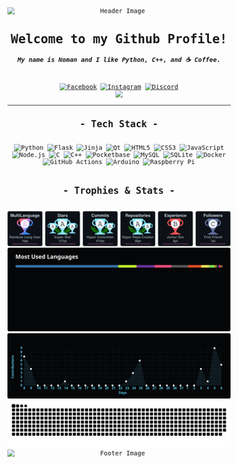 <div align="center" style="text-align: center; font-family: monospace;">
  <div>
    <img src="https://capsule-render.vercel.app/api?type=waving&color=000000,ffffff,000000&height=250&section=header" alt="Header Image" style="min-width: 100%;">
    <h1>Welcome to my Github Profile!</h1>
    <h5>My name is Noman and I like Python, C++, and ☕ Coffee.</h5>
    <br>
    <a href="https://facebook.com/user.noman"><img src="https://img.shields.io/badge/Facebook-050608.svg?logo=Facebook&logoColor=white" alt="Facebook"></a>
    <a href="https://instagram.com/namon.mess"><img src="https://img.shields.io/badge/Instagram-050608.svg?logo=Instagram&logoColor=white" alt="Instagram"></a>
    <a href="https://discord.com/users/8gudbits"><img src="https://img.shields.io/badge/Discord-050608.svg?logo=discord&logoColor=white" alt="Discord"></a>
    <br>
    <a href="https://github.com/hehuapei/visitor-badge"><img src="https://visitor-badge.laobi.icu/badge?page_id=8gudbits.8gudbits&left_color=050608&right_color=050608&left_text=Guess%20what?%20You're%20visitor%20:"></a>
  </div>
  <hr>
  <div>
    <h2>- Tech Stack -</h2>
    <br>
    <img src="https://img.shields.io/badge/python-050608?style=for-the-badge&logo=python&logoColor=white" alt="Python">
    <img src="https://img.shields.io/badge/flask-050608.svg?style=for-the-badge&logo=flask&logoColor=white" alt="Flask">
    <img src="https://img.shields.io/badge/jinja-050608.svg?style=for-the-badge&logo=jinja&logoColor=white" alt="Jinja">
    <img src="https://img.shields.io/badge/Qt-050608.svg?style=for-the-badge&logo=Qt&logoColor=white" alt="Qt">
    <img src="https://img.shields.io/badge/html5-050608.svg?style=for-the-badge&logo=html5&logoColor=white" alt="HTML5">
    <img src="https://img.shields.io/badge/css3-050608.svg?style=for-the-badge&logo=css3&logoColor=white" alt="CSS3">
    <img src="https://img.shields.io/badge/javascript-050608.svg?style=for-the-badge&logo=javascript&logoColor=white" alt="JavaScript">
    <img src="https://img.shields.io/badge/node.js-050608?style=for-the-badge&logo=node.js&logoColor=white" alt="Node.js">
    <img src="https://img.shields.io/badge/c-050608.svg?style=for-the-badge&logo=c&logoColor=white" alt="C">
    <img src="https://img.shields.io/badge/c++-050608.svg?style=for-the-badge&logo=c%2B%2B&logoColor=white" alt="C++">
    <img src="https://img.shields.io/badge/pocketbase-050608.svg?style=for-the-badge&logo=Pocketbase&logoColor=white" alt="Pocketbase">
    <img src="https://img.shields.io/badge/mysql-050608.svg?style=for-the-badge&logo=mysql&logoColor=white" alt="MySQL">
    <img src="https://img.shields.io/badge/sqlite-050608.svg?style=for-the-badge&logo=sqlite&logoColor=white" alt="SQLite">
    <img src="https://img.shields.io/badge/docker-050608.svg?style=for-the-badge&logo=docker&logoColor=white" alt="Docker">
    <img src="https://img.shields.io/badge/github%20actions-050608.svg?style=for-the-badge&logo=githubactions&logoColor=white" alt="GitHub Actions">
    <img src="https://img.shields.io/badge/-Arduino-050608?style=for-the-badge&logo=Arduino&logoColor=white" alt="Arduino">
    <img src="https://img.shields.io/badge/-Raspberry_Pi-050608?style=for-the-badge&logo=Raspberry-Pi&logoColor=white" alt="Raspberry Pi">
  </div>
  <br>
  <div>
    <h2>- Trophies & Stats -</h2>
    <br>
    <a href="https://github.com/8gudbits?tab=repositories"><img style="min-width: 100%;" src="https://raw.githubusercontent.com/8gudbits/8gudbits/output/github-trophies.svg" alt="Trophies"></a>
    <br>
    <a href="https://github.com/8gudbits?tab=repositories"><img style="min-width: 100%;" src="https://raw.githubusercontent.com/8gudbits/8gudbits/output/top-languages.svg" alt="Top Languages"></a>
    <br>
    <a href="https://github.com/8gudbits?tab=repositories"><img width="700px" src="https://raw.githubusercontent.com/8gudbits/8gudbits/output/activity-graph.svg" alt="Activity Graph"></a>
    <br>
    <picture>
      <source style="min-width: 100%;" media="(prefers-color-scheme: dark)" srcset="https://raw.githubusercontent.com/8gudbits/8gudbits/output/github-snake-dark.svg">
      <source style="min-width: 100%;" media="(prefers-color-scheme: light)" srcset="https://raw.githubusercontent.com/8gudbits/8gudbits/output/github-snake.svg">
      <img style="min-width: 100%;" src="https://raw.githubusercontent.com/8gudbits/8gudbits/output/github-snake.svg" alt="GitHub Snake">
    </picture>
  </div>
  <div>
    <img src="https://capsule-render.vercel.app/api?type=waving&color=000000,ffffff,000000&height=200&section=footer" alt="Footer Image" style="min-width: 100%;">
  </div>
</div>

